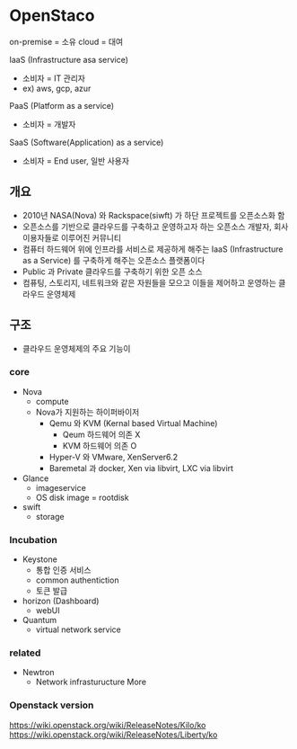 # OpenStaco

on-premise = 소유
cloud = 대여

IaaS (Infrastructure asa service)
- 소비자 = IT 관리자
- ex) aws, gcp, azur

PaaS (Platform as a service)
- 소비자 = 개발자

SaaS (Software(Application) as a service)
- 소비자 = End user, 일반 사용자

## 개요
- 2010년 NASA(Nova) 와 Rackspace(siwft) 가 하단 프로젝트를 오픈소스화 함
- 오픈소스를 기반으로 클라우드를 구축하고 운영하고자 하는 오픈소스 개발자, 회사 이용자들로 이루어진 커뮤니티
- 컴퓨터 하드웨어 위에 인프라를 서비스로 제공하게 해주는 IaaS (Infrastructure as a Service) 를 구축하게 해주는 오픈소스 플랫폼이다
- Public 과 Private 클라우드를 구축하기 위한 오픈 소스
- 컴퓨팅, 스토리지, 네트워크와 같은 자원들을 모으고 이들을 제어하고 운영하는 클라우드 운영체제

## 구조
- 클라우드 운영체제의 주요 기능이 

### core
- Nova
    - compute
    - Nova가 지원하는 하이퍼바이저
        - Qemu 와 KVM (Kernal based Virtual Machine)
            - Qeum 하드웨어 의존 X
            - KVM 하드웨어 의존 O
        - Hyper-V 와 VMware, XenServer6.2
        - Baremetal 과 docker, Xen via libvirt, LXC via libvirt
- Glance
    - imageservice
    - OS disk image = rootdisk
- swift
    - storage

### Incubation
- Keystone
    - 통합 인증 서비스
    - common authentiction
    - 토큰 발급
- horizon (Dashboard)
    - webUI
- Quantum
    - virtual network service

### related
- Newtron
    - Network infrasturucture
More

### Openstack version
https://wiki.openstack.org/wiki/ReleaseNotes/Kilo/ko
https://wiki.openstack.org/wiki/ReleaseNotes/Liberty/ko